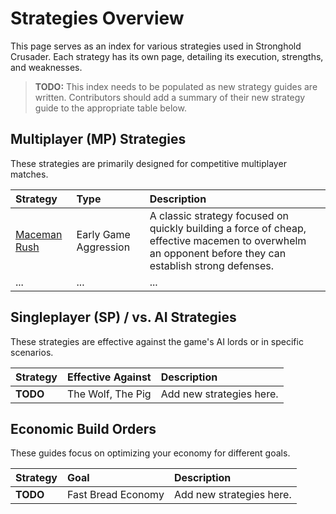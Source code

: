 # Strategies Overview

This page serves as an index for various strategies used in Stronghold Crusader. Each strategy has its own page, detailing its execution, strengths, and weaknesses.

> **TODO:** This index needs to be populated as new strategy guides are written. Contributors should add a summary of their new strategy guide to the appropriate table below.

## Multiplayer (MP) Strategies

These strategies are primarily designed for competitive multiplayer matches.

| Strategy | Type | Description |
| :--- | :--- | :--- |
| [Maceman Rush](Maceman-Rush) | Early Game Aggression | A classic strategy focused on quickly building a force of cheap, effective macemen to overwhelm an opponent before they can establish strong defenses. |
| ... | ... | ... |

## Singleplayer (SP) / vs. AI Strategies

These strategies are effective against the game's AI lords or in specific scenarios.

| Strategy | Effective Against | Description |
| :--- | :--- | :--- |
| **TODO** | The Wolf, The Pig | Add new strategies here. |

## Economic Build Orders

These guides focus on optimizing your economy for different goals.

| Strategy | Goal | Description |
| :--- | :--- | :--- |
| **TODO** | Fast Bread Economy | Add new strategies here. |